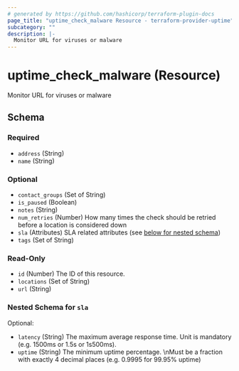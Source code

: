```yaml
---
# generated by https://github.com/hashicorp/terraform-plugin-docs
page_title: "uptime_check_malware Resource - terraform-provider-uptime"
subcategory: ""
description: |-
  Monitor URL for viruses or malware
---
```


# uptime_check_malware (Resource)

Monitor URL for viruses or malware



<!-- schema generated by tfplugindocs -->
## Schema

### Required

- `address` (String)
- `name` (String)

### Optional

- `contact_groups` (Set of String)
- `is_paused` (Boolean)
- `notes` (String)
- `num_retries` (Number) How many times the check should be retried before a location is considered down
- `sla` (Attributes) SLA related attributes (see [below for nested schema](#nestedatt--sla))
- `tags` (Set of String)

### Read-Only

- `id` (Number) The ID of this resource.
- `locations` (Set of String)
- `url` (String)

<a id="nestedatt--sla"></a>
### Nested Schema for `sla`

Optional:

- `latency` (String) The maximum average response time. Unit is mandatory (e.g. 1500ms or 1.5s or 1s500ms).
- `uptime` (String) The minimum uptime percentage. \nMust be a fraction with exactly 4 decimal places (e.g. 0.9995 for 99.95% uptime)


